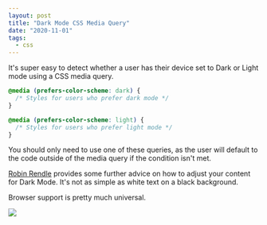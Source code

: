 ```yaml
---
layout: post
title: "Dark Mode CSS Media Query"
date: "2020-11-01"
tags:
  - css
---
```


It's super easy to detect whether a user has their device set to Dark or Light mode using a CSS media query.

```css
@media (prefers-color-scheme: dark) {
  /* Styles for users who prefer dark mode */
}

@media (prefers-color-scheme: light) {
  /* Styles for users who prefer light mode */
}
```

You should only need to use one of these queries, as the user will default to the code outside of the media query if the condition isn't met.

[Robin Rendle](https://css-tricks.com/dark-modes-with-css/) provides some further advice on how to adjust your content for Dark Mode. It's not as simple as white text on a black background.

Browser support is pretty much universal.

![](/assets/images/prefers-color-scheme.png)
